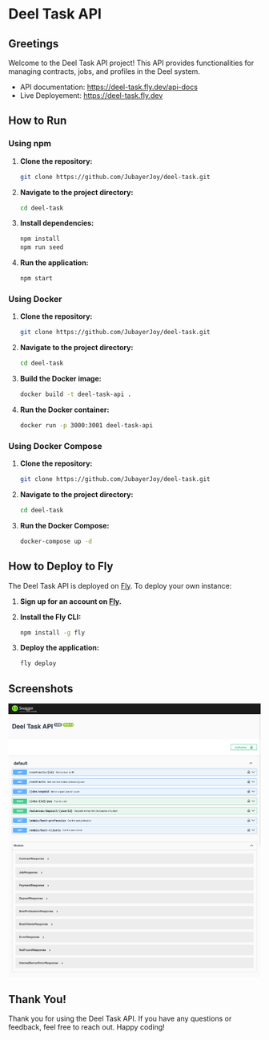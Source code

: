 # Deel Task API

## Greetings

Welcome to the Deel Task API project! This API provides functionalities for managing contracts, jobs, and profiles in the Deel system.

- API documentation: https://deel-task.fly.dev/api-docs
- Live Deployement: https://deel-task.fly.dev

## How to Run

### Using npm

1. **Clone the repository:**

   ```bash
   git clone https://github.com/JubayerJoy/deel-task.git
   ```

2. **Navigate to the project directory:**

   ```bash
   cd deel-task
   ```

3. **Install dependencies:**

   ```bash
   npm install
   npm run seed
   ```

4. **Run the application:**

   ```bash
   npm start
   ```

### Using Docker

1. **Clone the repository:**

   ```bash
   git clone https://github.com/JubayerJoy/deel-task.git
   ```

2. **Navigate to the project directory:**

   ```bash
   cd deel-task
   ```

3. **Build the Docker image:**

   ```bash
   docker build -t deel-task-api .
   ```

4. **Run the Docker container:**

   ```bash
   docker run -p 3000:3001 deel-task-api
   ```

### Using Docker Compose

1. **Clone the repository:**

   ```bash
   git clone https://github.com/JubayerJoy/deel-task.git
   ```

2. **Navigate to the project directory:**

   ```bash
   cd deel-task
   ```

3. **Run the Docker Compose:**

   ```bash
   docker-compose up -d
   ```

## How to Deploy to Fly

The Deel Task API is deployed on [Fly](https://fly.io/). To deploy your own instance:

1. **Sign up for an account on [Fly](https://fly.io/).**

2. **Install the Fly CLI:**

   ```bash
   npm install -g fly
   ```

3. **Deploy the application:**

   ```bash
   fly deploy
   ```

## Screenshots

![Screenshot 1](screenshots/screenshot1.png)

<!-- Add more screenshots as needed -->

## Thank You!

Thank you for using the Deel Task API. If you have any questions or feedback, feel free to reach out. Happy coding!
